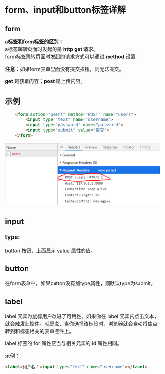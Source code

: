 # form、input和button标签详解

## form
<font size=3>

**a标签和form标签的区别：**    
a标签跳转页面时发起的是 **http get** 请求。  
form标签跳转页面时发起的请求方式可以通过 **method** 设置；

**注意**：如果form表单里面没有提交按钮，则无法提交。  

**get** 是获取内容；**post** 是上传内容。

## 示例
```html
    <form action="users" method="POST" name="users">
        <input type="text" name="username">
        <input type="password" name="password">
        <input type="submit" value="提交">
    </form>
```
![image](../images/post.png)  

## input
### type:
button 按钮，上面显示 value 属性的值。

## button 
在form表单中，如果button没有加type属性，则默认type为submit。

## label

label 元素为鼠标用户改进了可用性。如果你在 label 元素内点击文本，就会触发此控件。就是说，当你选择该标签时，浏览器就会自动将焦点转到和标签相关的表单控件上。

label 标签的 for 属性应当与相关元素的 id 属性相同。

示例：  
```html
<label>用户名：<input type="text" name="username"></label>
```

</font>